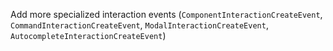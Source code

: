 Add more specialized interaction events (`ComponentInteractionCreateEvent`, `CommandInteractionCreateEvent`, 
`ModalInteractionCreateEvent`, `AutocompleteInteractionCreateEvent`)
